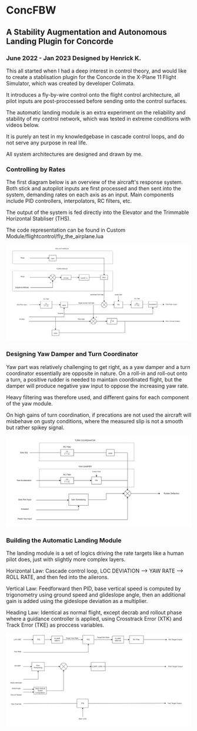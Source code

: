 # ConcFBW
## A Stability Augmentation and Autonomous Landing Plugin for Concorde
### June 2022 - Jan 2023 Designed by Henrick K. 

This all started when I had a deep interest in control theory, and would like to create a stablisation plugin for the Concorde in the X-Plane 11 Flight Simulator, which was created by developer Colimata.

It introduces a fly-by-wire control onto the flight control architecture, all pilot inputs are post-proccessed before sending onto the control surfaces.

The automatic landing module is an extra experiment on the reliability and stability of my control network, which was tested in extreme conditions with videos below.

It is purely an test in my knowledgebase in cascade control loops, and do not serve any purpose in real life.

All system architectures are designed and drawn by me.

### Controlling by Rates

The first diagram below is an overview of the aircraft's response system. Both stick and autopilot inputs are first processed and then sent into the system, demanding rates on each axis as an input. 
Main components include PID controllers, interpolators, RC filters, etc. 

The output of the system is fed directly into the Elevator and the Trimmable Horizontal Stabliser (THS).

The code representation can be found in Custom Module/flightcontrol/fly_the_airplane.lua

![alt text](https://github.com/hkkhkhkhk/ConcFBW/blob/main/diagrams/flytheairplane.png)

### Designing Yaw Damper and Turn Coordinator

Yaw part was relatively challenging to get right, as a yaw damper and a turn coordinator essentially are opposite in nature. On a roll-in and roll-out onto a turn, a positive rudder is needed to maintain coordinated flight, but the damper will produce negative yaw input to oppose the increasing yaw rate.

Heavy filtering was therefore used, and different gains for each component of the yaw module.

On high gains of turn coordination, if precations are not used the aircraft will misbehave on gusty conditions, where the measured slip is not a smooth but rather spikey signal.

![alt text](https://github.com/hkkhkhkhk/ConcFBW/blob/main/diagrams/yawdamper.png)

### Building the Automatic Landing Module

The landing module is a set of logics driving the rate targets like a human pilot does, just with slightly more complex layers.

Horizontal Law:
Cascade control loop, LOC DEVIATION --> YAW RATE --> ROLL RATE, and then fed into the ailerons.

Vertical Law: 
Feedforward then PID, base vertical speed is computed by trigonometry using ground speed and glideslope angle, then an additional gain is added using the gideslope deviation as a multiplier.

Heading Law:
Identical as normal flight, except decrab and rollout phase where a guidance controller is applied, using Crosstrack Error (XTK) and Track Error (TKE) as proccess variables.

![alt text](https://github.com/hkkhkhkhk/ConcFBW/blob/main/diagrams/autoland.png)




